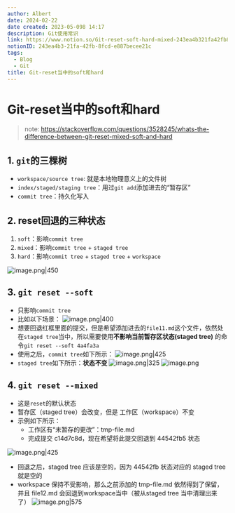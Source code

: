 ```yaml
---
author: Albert
date: 2024-02-22
date created: 2023-05-098 14:17
description: Git使用常识
link: https://www.notion.so/Git-reset-soft-hard-mixed-243ea4b321fa42fb8fcde887becee21c
notionID: 243ea4b3-21fa-42fb-8fcd-e887becee21c
tags:
  - Blog
  - Git
title: Git-reset当中的soft和hard
---
```


# Git-reset当中的soft和hard

> note: https://stackoverflow.com/questions/3528245/whats-the-difference-between-git-reset-mixed-soft-and-hard

## 1. `git`的三棵树

- `workspace/source tree`: 就是本地物理意义上的文件树
- `index/staged/staging tree`：用过`git add`添加进去的“暂存区”
- `commit tree`：持久化写入

## 2. reset回退的三种状态

1. `soft`：影响`commit tree`
2. `mixed`：影响`commit tree` + `staged tree`
3. `hard`：影响`commit tree` + `staged tree` + `workspace`

![image.png|450](https://img-20221128.oss-cn-shanghai.aliyuncs.com/img-2022-11/20230213125910.png)

## 3. `git reset --soft`

- 只影响`commit tree`
- 比如以下场景：
  ![image.png|400](https://img-20221128.oss-cn-shanghai.aliyuncs.com/img-2022-11/20230213130100.png)
- 想要回退红框里面的提交，但是希望添加进去的`file11.md`这个文件，依然处在`staged tree`当中，所以需要使用**不影响当前暂存区状态(staged tree)** 的命令`git reset --soft 4a4fa3a`
- 使用之后，`commit tree`如下所示：
  ![image.png|425](https://img-20221128.oss-cn-shanghai.aliyuncs.com/img-2022-11/20230213130506.png)
- `staged tree`如下所示：**状态不变**
  ![image.png|325](https://img-20221128.oss-cn-shanghai.aliyuncs.com/img-2022-11/20230213130541.png)
  ![image.png](https://img-20221128.oss-cn-shanghai.aliyuncs.com/img-2022-11/20230213130620.png)

## 4. `git reset --mixed`

- 这是`reset`的默认状态
- 暂存区（staged tree）会改变，但是 工作区（workspace）不变
- 示例如下所示：
  - 工作区有“未暂存的更改”：tmp-file.md
  - 完成提交 c14d7c8d，现在希望将此提交回退到 44542fb5 状态

![image.png|425](https://img-20221128.oss-cn-shanghai.aliyuncs.com/img-2022-11/20230213131440.png)

- 回退之后，staged tree 应该是空的，因为 44542fb 状态对应的 staged tree 就是空的
- workspace 保持不受影响，那么之前添加的 tmp-file.md 依然得到了保留，并且 file12.md 会回退到workspace当中（被从staged tree 当中清理出来了）
  ![image.png|575](https://img-20221128.oss-cn-shanghai.aliyuncs.com/img-2022-11/20230213131912.png)
